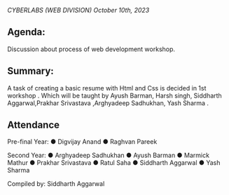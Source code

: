 *CYBERLABS (WEB DIVISION) October 10th, 2023*

## Agenda:
Discussion about process of web development workshop.

## Summary:
A task of creating a basic resume with Html and Css is decided in 1st workshop . Which will be taught by Ayush Barman, Harsh singh, Siddharth Aggarwal,Prakhar Srivastava ,Arghyadeep Sadhukhan, Yash Sharma .

## Attendance

Pre-final Year:
● Digvijay Anand
● Raghvan Pareek

Second Year:
● Arghyadeep Sadhukhan
● Ayush Barman
● Marmick Mathur
● Prakhar Srivastava
● Ratul Saha
● Siddharth Aggarwal
● Yash Sharma

Compiled by: Siddharth Aggarwal
